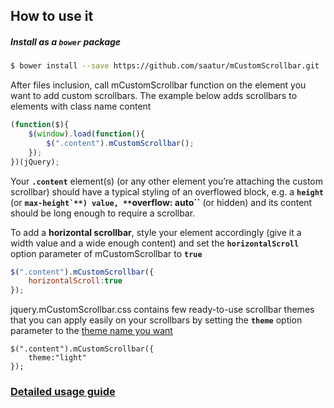 ## How to use it

##### Install as a **``bower``** package

```bash
$ bower install --save https://github.com/saatur/mCustomScrollbar.git
```

After files inclusion, call mCustomScrollbar function on the element you want to add custom scrollbars. The example below adds scrollbars to elements with class name content

```javascript
(function($){
	$(window).load(function(){
		$(".content").mCustomScrollbar();
	});
})(jQuery);
```

Your **``.content``** element(s) (or any other element you’re attaching the custom scrollbar) should have a typical styling of an overflowed block, e.g. a **``height``** (or **``max-height`**) value, **``overflow: auto``** (or hidden) and its content should be long enough to require a scrollbar.

To add a **horizontal scrollbar**, style your element accordingly (give it a width value and a wide enough content) and set the **``horizontalScroll``** option parameter of mCustomScrollbar to **``true``**

```javascript
$(".content").mCustomScrollbar({
    horizontalScroll:true
});
```

jquery.mCustomScrollbar.css contains few ready-to-use scrollbar themes that you can apply easily on your scrollbars by setting the **``theme``** option parameter to the [theme name you want](http://manos.malihu.gr/tuts/custom-scrollbar-plugin/scrollbar_themes_demo.html)

```javasc
$(".content").mCustomScrollbar({
    theme:"light"
});
```

### [Detailed usage guide](http://manos.malihu.gr/jquery-custom-content-scroller/)